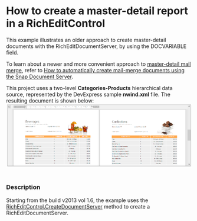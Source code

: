 # How to create a master-detail report in a RichEditControl


<p>This example illustrates an older approach to create master-detail documents with the RichEditDocumentServer, by using the DOCVARIABLE field.</p>
<p>To learn about a newer and more convenient approach to <a href="https://documentation.devexpress.com/#WindowsForms/CustomDocument16044"><u>master-detail mail merge</u></a>, refer to <a href="https://www.devexpress.com/Support/Center/CodeCentral/ViewExample.aspx?exampleId=E1680"><u>How to automatically create mail-merge documents using the Snap Document Server</u></a>.</p>
<p>This project uses a two-level <strong>Categories-Products</strong> hierarchical data source, represented by the DevExpress sample <strong>nwind.xml</strong> file. The resulting document is shown below: <br><img src="https://raw.githubusercontent.com/DevExpress-Examples/how-to-create-a-master-detail-report-in-a-richeditcontrol-e3331/13.1.6+/media/96c27986-26f4-4775-b794-285e373adea7.png"><br><br></p>


<h3>Description</h3>

Starting from the build v2013 vol 1.6, the example uses the <a href="http://documentation.devexpress.com/#WindowsForms/DevExpressXtraRichEditRichEditControl_CreateDocumentServertopic"><u>RichEditControl.CreateDocumentServer</u></a> method to create a RichEditDocumentServer.

<br/>


